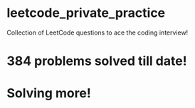 # leetcode_private_practice
Collection of LeetCode questions to ace the coding interview! 

# 384 problems solved till date!
# Solving more!
